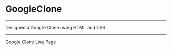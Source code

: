 GoogleClone
===========
***

Designed a Google Clone using HTML and CSS
***

[Google Clone Live Page](http://andela-aidowu.github.io/GoogleClone/ "GoogleClone")
